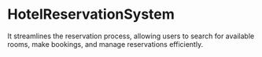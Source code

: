 # HotelReservationSystem
It streamlines the reservation process, allowing users to search for available rooms, make bookings, and manage reservations efficiently.
